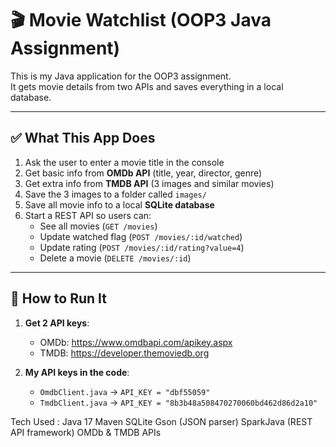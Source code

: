 # 🎬 Movie Watchlist (OOP3 Java Assignment)

This is my Java application for the OOP3 assignment.  
It gets movie details from two APIs and saves everything in a local database.

---

## ✅ What This App Does

1. Ask the user to enter a movie title in the console
2. Get basic info from **OMDb API** (title, year, director, genre)
3. Get extra info from **TMDB API** (3 images and similar movies)
4. Save the 3 images to a folder called `images/`
5. Save all movie info to a local **SQLite database**
6. Start a REST API so users can:
   - See all movies (`GET /movies`)
   - Update watched flag (`POST /movies/:id/watched`)
   - Update rating (`POST /movies/:id/rating?value=4`)
   - Delete a movie (`DELETE /movies/:id`)

---

## 🧪 How to Run It

1. **Get 2 API keys**:
   - OMDb: https://www.omdbapi.com/apikey.aspx
   - TMDB: https://developer.themoviedb.org

2. **My API keys in the code**:
   - `OmdbClient.java` → `API_KEY = "dbf55059"`
   - `TmdbClient.java` → `API_KEY = "8b3b48a508470270060bd462d86d2a10"`


Tech Used :
    Java 17
    Maven
    SQLite
    Gson (JSON parser)
    SparkJava (REST API framework)
    OMDb & TMDB APIs

